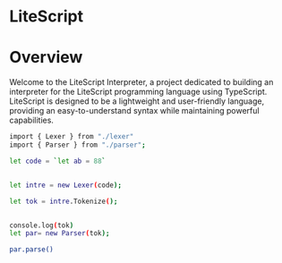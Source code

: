 # LiteScript

# Overview
Welcome to the LiteScript Interpreter, a project dedicated to building an interpreter for the LiteScript programming language using TypeScript. LiteScript is designed to be a lightweight and user-friendly language, providing an easy-to-understand syntax while maintaining powerful capabilities.

```bash
import { Lexer } from "./lexer"
import { Parser } from "./parser";

let code = `let ab = 88`


let intre = new Lexer(code);

let tok = intre.Tokenize();


console.log(tok)
let par= new Parser(tok);

par.parse()

```